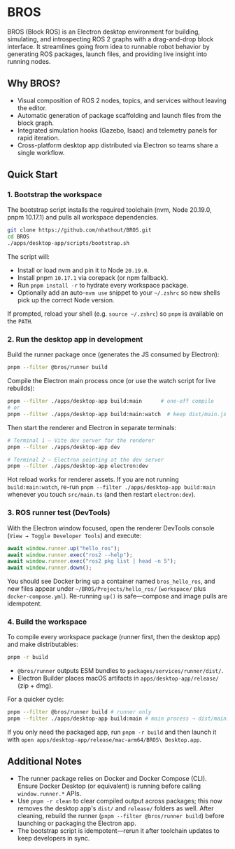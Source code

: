 # BROS

BROS (Block ROS) is an Electron desktop environment for building, simulating, and introspecting ROS 2 graphs with a drag-and-drop block interface. It streamlines going from idea to runnable robot behavior by generating ROS packages, launch files, and providing live insight into running nodes.

## Why BROS?
- Visual composition of ROS 2 nodes, topics, and services without leaving the editor.
- Automatic generation of package scaffolding and launch files from the block graph.
- Integrated simulation hooks (Gazebo, Isaac) and telemetry panels for rapid iteration.
- Cross-platform desktop app distributed via Electron so teams share a single workflow.

## Quick Start

### 1. Bootstrap the workspace

The bootstrap script installs the required toolchain (nvm, Node 20.19.0, pnpm 10.17.1) and pulls all workspace dependencies.

```bash
git clone https://github.com/nhathout/BROS.git
cd BROS
./apps/desktop-app/scripts/bootstrap.sh
```

The script will:
- Install or load nvm and pin it to Node `20.19.0`.
- Install pnpm `10.17.1` via corepack (or npm fallback).
- Run `pnpm install -r` to hydrate every workspace package.
- Optionally add an auto-`nvm use` snippet to your `~/.zshrc` so new shells pick up the correct Node version.

If prompted, reload your shell (e.g. `source ~/.zshrc`) so `pnpm` is available on the `PATH`.

### 2. Run the desktop app in development

Build the runner package once (generates the JS consumed by Electron):

```bash
pnpm --filter @bros/runner build
```

Compile the Electron main process once (or use the watch script for live rebuilds):

```bash
pnpm --filter ./apps/desktop-app build:main      # one-off compile
# or
pnpm --filter ./apps/desktop-app build:main:watch  # keep dist/main.js up to date
```

Then start the renderer and Electron in separate terminals:

```bash
# Terminal 1 – Vite dev server for the renderer
pnpm --filter ./apps/desktop-app dev

# Terminal 2 – Electron pointing at the dev server
pnpm --filter ./apps/desktop-app electron:dev
```

Hot reload works for renderer assets. If you are not running `build:main:watch`, re-run `pnpm --filter ./apps/desktop-app build:main` whenever you touch `src/main.ts` (and then restart `electron:dev`).

### 3. ROS runner test (DevTools)

With the Electron window focused, open the renderer DevTools console (`View → Toggle Developer Tools`) and execute:

```js
await window.runner.up("hello_ros");
await window.runner.exec("ros2 --help");
await window.runner.exec("ros2 pkg list | head -n 5");
await window.runner.down();
```

You should see Docker bring up a container named `bros_hello_ros`, and new files appear under `~/BROS/Projects/hello_ros/` (`workspace/` plus `docker-compose.yml`). Re-running `up()` is safe—compose and image pulls are idempotent. 

### 4. Build the workspace

To compile every workspace package (runner first, then the desktop app) and make distributables:

```bash
pnpm -r build
```

- `@bros/runner` outputs ESM bundles to `packages/services/runner/dist/`.
- Electron Builder places macOS artifacts in `apps/desktop-app/release/` (zip + dmg). 

For a quicker cycle:

```bash
pnpm --filter @bros/runner build # runner only
pnpm --filter ./apps/desktop-app build:main # main process → dist/main.js
```

If you only need the packaged app, run `pnpm -r build` and then launch it with `open apps/desktop-app/release/mac-arm64/BROS\ Desktop.app`.

## Additional Notes
- The runner package relies on Docker and Docker Compose (CLI). Ensure Docker Desktop (or equivalent) is running before calling `window.runner.*` APIs.
- Use `pnpm -r clean` to clear compiled output across packages; this now removes the desktop app's `dist/` and `release/` folders as well. After cleaning, rebuild the runner (`pnpm --filter @bros/runner build`) before launching or packaging the Electron app.
- The bootstrap script is idempotent—rerun it after toolchain updates to keep developers in sync.
